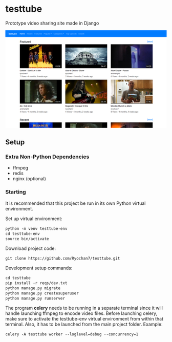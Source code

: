 # testtube

Prototype video sharing site made in Django

![Testtube Preview](https://raw.githubusercontent.com/Ryochan7/testtube/master/testtube_preview.png)

## Setup

### Extra Non-Python Dependencies

* ffmpeg
* redis
* nginx (optional)

### Starting

It is recommended that this project be run in its own Python
virtual environment.

Set up virtual environment:

```
python -m venv testtube-env
cd testtube-env
source bin/activate
```

Download project code:
```
git clone https://github.com/Ryochan7/testtube.git
```

Development setup commands:

```
cd testtube
pip install -r reqs/dev.txt
python manage.py migrate
python manage.py createsuperuser
python manage.py runserver
```

The program **celery** needs to be running in a separate terminal
since it will handle launching ffmpeg to encode video files.
Before launching celery, make sure to activate the testtube-env virtual
environment from within that terminal. Also, it has to be launched
from the main project folder. Example:

```
celery -A testtube worker --loglevel=debug --concurrency=1
```
